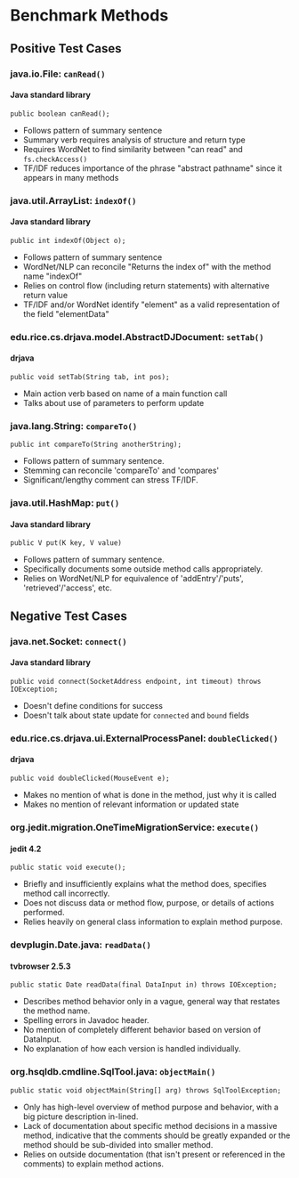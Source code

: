 # Benchmark Methods

## Positive Test Cases

### java.io.File: `canRead()`
#### Java standard library

```
public boolean canRead();
```

* Follows pattern of summary sentence
* Summary verb requires analysis of structure and return type
* Requires WordNet to find similarity between "can read" and ```fs.checkAccess()```
* TF/IDF reduces importance of the phrase "abstract pathname" since it appears in many methods

### java.util.ArrayList: `indexOf()`
#### Java standard library

```
public int indexOf(Object o);
```

* Follows pattern of summary sentence
* WordNet/NLP can reconcile "Returns the index of" with the method name "indexOf"
* Relies on control flow (including return statements) with alternative return value
* TF/IDF and/or WordNet identify "element" as a valid representation of the field "elementData"

### edu.rice.cs.drjava.model.AbstractDJDocument: `setTab()`
#### drjava

```
public void setTab(String tab, int pos);
```

* Main action verb based on name of a main function call
* Talks about use of parameters to perform update

### java.lang.String: `compareTo()`

```
public int compareTo(String anotherString);
```

* Follows pattern of summary sentence.
* Stemming can reconcile 'compareTo' and 'compares'
* Significant/lengthy comment can stress TF/IDF.

### java.util.HashMap: `put()`
#### Java standard library

```
public V put(K key, V value)
```

* Follows pattern of summary sentence.
* Specifically documents some outside method calls appropriately.
* Relies on WordNet/NLP for equivalence of 'addEntry'/'puts', 'retrieved'/'access', etc.

## Negative Test Cases

### java.net.Socket: `connect()`
#### Java standard library

```
public void connect(SocketAddress endpoint, int timeout) throws IOException;
```

* Doesn't define conditions for success
* Doesn't talk about state update for `connected` and `bound` fields

### edu.rice.cs.drjava.ui.ExternalProcessPanel: `doubleClicked()`
#### drjava

```
public void doubleClicked(MouseEvent e);
```

* Makes no mention of what is done in the method, just why it is called
* Makes no mention of relevant information or updated state

### org.jedit.migration.OneTimeMigrationService: `execute()`
#### jedit 4.2

```
public static void execute();
```

* Briefly and insufficiently explains what the method does, specifies method call incorrectly.
* Does not discuss data or method flow, purpose, or details of actions performed.
* Relies heavily on general class information to explain method purpose.

### devplugin.Date.java: `readData()`
#### tvbrowser 2.5.3

```
public static Date readData(final DataInput in) throws IOException;
```


* Describes method behavior only in a vague, general way that restates the method name.
* Spelling errors in Javadoc header.
* No mention of completely different behavior based on version of DataInput.
* No explanation of how each version is handled individually.

### org.hsqldb.cmdline.SqlTool.java: `objectMain()`

```
public static void objectMain(String[] arg) throws SqlToolException;
```

* Only has high-level overview of method purpose and behavior, with a big picture description in-lined.
* Lack of documentation about specific method decisions in a massive method, indicative that the comments should be greatly expanded or the method should be sub-divided into smaller method.
* Relies on outside documentation (that isn't present or referenced in the comments) to explain method actions.